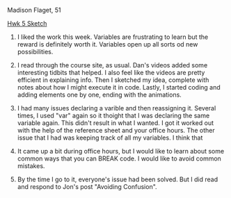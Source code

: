 Madison Flaget, 51

[Hwk 5 Sketch](https://madisonflaget.github.io/120-work/hw-5/)

1) I liked the work this week. Variables are frustrating to learn but the reward is definitely worth it. Variables open up all sorts od new possibilities.

2) I read through the course site, as usual. Dan's videos added some interesting tidbits that helped. I also feel like the videos are pretty efficient in explaining info. Then I sketched my idea, complete with notes about how I might execute it in code. Lastly, I started coding and adding elements one by one, ending with the animations.

3) I had many issues declaring a varible and then reassigning it. Several times, I used "var" again so it thoight that I was declaring the same variable again. This didn't result in what I wanted. I got it worked out with the help of the reference sheet and your office hours. The other issue that I had was keeping track of all my variables. I think that

4) It came up a bit during office hours, but I would like to learn about some common ways that you can BREAK code. I would like to avoid common mistakes.

5) By the time I go to it, everyone's issue had been solved. But I did read and respond to Jon's post "Avoiding Confusion".
